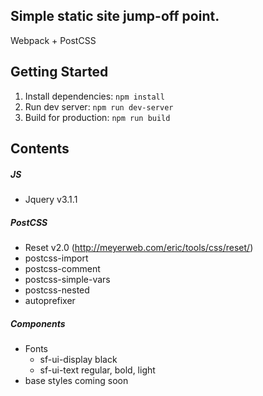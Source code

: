 ## Simple static site jump-off point.
Webpack + PostCSS

## Getting Started
  1. Install dependencies:
    `npm install`
  2. Run dev server:
    `npm run dev-server`
  3. Build for production:
    `npm run build`

## Contents
##### JS
  * Jquery v3.1.1

##### PostCSS
  * Reset v2.0 (http://meyerweb.com/eric/tools/css/reset/)
  * postcss-import
  * postcss-comment
  * postcss-simple-vars
  * postcss-nested
  * autoprefixer

##### Components
  * Fonts
    * sf-ui-display black
    * sf-ui-text regular, bold, light
  * base styles coming soon
